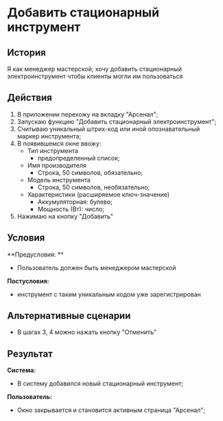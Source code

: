 # Добавить стационарный инструмент
## История
Я как менеджер мастерской, хочу добавить стационарный электроинструмент чтобы клиенты могли им пользоваться

## Действия
1. В приложении перехожу на вкладку "Арсенал";
2. Запускаю функцию "Добавить стационарный электроинструмент";
3. Считываю уникальный штрих-код или иной опознавательный маркер инструмента;
4. В появившемся окне ввожу:
    - Тип инструмента
        - предопределенный список;
    - Имя производителя 
        - Строка, 50 символов, обязательно;
    - Модель инструмента
        - Строка, 50 символов, необязательно;
    - Характеристики (расширяемое ключ-значение)
        - Аккумуляторная: булево;
        - Мощность (Вт): число;
5. Нажимаю на кнопку "Добавить"

## Условия
**Предусловия: **
- Пользователь должен быть менеджером мастерской

**Постусловия:**
- инструмент с таким уникальным кодом уже зарегистрирован

## Альтернативные сценарии
- В шагах 3, 4 можно нажать кнопку "Отменить"

## Результат
**Система:**
- В систему добавился новый стационарный инструмент;

**Пользователь:**
- Окно закрывается и становится активным страница "Арсенал";
